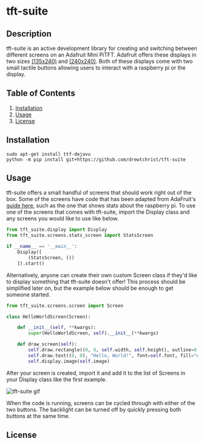 # tft-suite

## Description
tft-suite is an active development library for creating and switching between different screens
on an Adafruit Mini PiTFT. Adafruit offers these displays in two sizes [(135x240)](https://www.adafruit.com/product/4393) and [(240x240)](https://www.adafruit.com/product/4484).
Both of these displays come with two small tactile buttons allowing users to interact with a raspberry pi or the display.

## Table of Contents
1. [Installation](#installation)
2. [Usage](#usage)
3. [License](#license)

## Installation

```shell
sudo apt-get install ttf-dejavu
python -m pip install git+https://github.com/drewtchrist/tft-suite
```

## Usage
tft-suite offers a small handful of screens that should work right out of the box. Some of the
screens have code that has been adapted from AdaFruit's [guide here](https://learn.adafruit.com/adafruit-mini-pitft-135x240-color-tft-add-on-for-raspberry-pi),
such as the one that shows stats about the raspberry pi. To use one of the screens that comes 
with tft-suite, import the Display class and any screens you would like to use like below.

```python
from tft_suite.display import Display
from tft_suite.screens.stats_screen import StatsScreen

if __name__ == '__main__':
    Display([
        (StatsScreen, ())
    ]).start()
```

Alternatively, anyone can create their own custom Screen class if they'd like to 
display something that tft-suite doesn't offer! This process should be simplified
later on, but the example below should be enough to get someone started. 

```python
from tft_suite.screens.screen import Screen

class HelloWorldScreen(Screen):

    def __init__(self, **kwargs):
        super(HelloWorldScreen, self).__init__(**kwargs)

    def draw_screen(self):
        self.draw.rectangle((0, 0, self.width, self.height), outline=0, fill=0)
        self.draw.text((0, 0), "Hello, World!", font=self.font, fill="#FF00FF")
        self.display.image(self.image)
```

After your screen is created, import it and add it to the list of Screens in your
Display class like the first example.

![tft-suite gif](https://drive.google.com/uc?export=view&id=1BJnZUrAmg03JISMqwGYimUwBA3INzrGA)

When the code is running, screens can be cycled through with either of the two buttons.
The backlight can be turned off by quickly pressing both buttons at the same time.

## License

